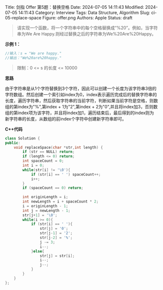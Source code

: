 Title: 剑指 Offer 第5题：替换空格
Date: 2024-07-05 14:11:43
Modified: 2024-07-05 14:11:43
Category: Interview
Tags: Data Structure, Algorithm
Slug: ci-05-replace-space
Figure: offer.png
Authors: Apple
Status: draft

> 请实现一个函数，将一个字符串中的每个空格替换成“%20”。例如，当字符串为We Are Happy.则经过替换之后的字符串为We%20Are%20Happy。

**示例 1：**
```javascript
//输入：s = "We are happy."
//输出："We%20are%20happy."
```

> 限制：0 <= s 的长度 <= 10000

**思路**

由于字符串是从1个字符替换到3个字符，因此可以创建一个长度为该字符串3倍的字符数组。然后创建一个索引如index为0，index表示遍历完成后的替换字符串的长度，遍历字符串，然后获取字符串的当前字符，判断如果当前字符是空格，则数组的第index为"%",第index + 1为"2",第index + 2为"0",并且将index加3，否则数组的第index项为该字符，并且将index加1，遍历结束后，最后得到的index则为新字符串的长度，从数组的前index个字符中创建新字符串即可。

**C++代码**

```cpp
class Solution {
public:
	void replaceSpace(char *str,int length) {
        if (str == NULL) return;
        if (length <= 0) return;
        int spaceCount = 0;
        int i = 0;
        while(str[i] != '\0'){
            if (str[i] == ' ') spaceCount++;
            i++;
        }
        if (spaceCount == 0) return;
        
        int originLength = i;
        int newLength = i + spaceCount * 2;
        i = originLength - 1;
        int j = newLength - 1;
        str[j+1] = '\0';
        while(i >= 0){
            if (str[i] == ' '){
                str[j] = '0';
                str[j-1] = '2';
                str[j-2] = '%';
                j -= 3;
                i--;
            }else{
                str[j] = str[i];
                i--;
                j--;
            }
        }
	}
};
```



